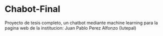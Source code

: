 # Chabot-Final
Proyecto de tesis completo, un chatbot mediante machine learning para la pagina web de la institucion: Juan Pablo Perez Alfonzo (Iutepal)

